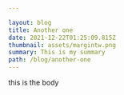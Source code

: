 ```yaml
---

layout: blog
title: Another one
date: 2021-12-22T01:25:09.815Z
thumbnail: assets/margintw.png
summary: This is my summary
path: /blog/another-one
---
```

this is the body